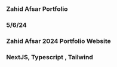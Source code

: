 ### Zahid Afsar Portfolio

### 5/6/24

### Zahid Afsar 2024 Portfolio Website

### NextJS, Typescript , Tailwind


